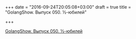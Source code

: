+++
date = "2016-09-24T20:05:08+03:00"
draft = true
title = "GolangShow. Выпуск 050. ½-юбилей"

+++

<p><a href="http://golangshow.com/episode/2016/03-31-050/">GolangShow. Выпуск 050. ½-юбилей</a></p>
